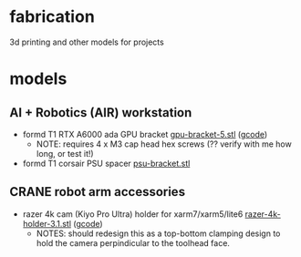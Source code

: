 # fabrication
3d printing and other models for projects

# models

## AI + Robotics (AIR) workstation
- formd T1 RTX A6000 ada GPU bracket [gpu-bracket-5.stl](formd-gpu-bracket/gpu-bracket-5.stl) ([gcode](formd-gpu-bracket/gpu-bracket-5_30IF-0.4n_0.2mm_PLA_MK3S_1h16m.gcode))
  - NOTE: requires 4 x M3 cap head hex screws (?? verify with me how long, or test it!)
- formd T1 corsair PSU spacer [psu-bracket.stl](formd-psu-bracket/psu-bracket.stl)

## CRANE robot arm accessories
- razer 4k cam (Kiyo Pro Ultra) holder for xarm7/xarm5/lite6 [razer-4k-holder-3.1.stl](razer-4k-holder/razer-4k-holder-3.1.stl) ([gcode](razer-4k-holder/razer-4k-holder-3.1_0.2mm_PLA_MK3S_2h9m.gcode))
  - NOTES: should redesign this as a top-bottom clamping design to hold the camera perpindicular to the toolhead face.
